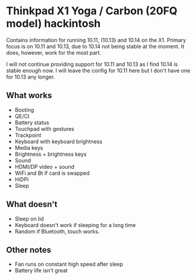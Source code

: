 # Thinkpad X1 Yoga / Carbon (20FQ model) hackintosh

Contains information for running 10.11, (10.13) and 10.14 on the X1. Primary focus is on 10.11 and 10.13, due to 10.14 not being stable at the moment. It does, however, work for the most part.

I will not continue providing support for 10.11 and 10.13 as I find 10.14 is stable enough now. I will leave the config for 10.11 here but I don't have one for 10.13 any longer.

## What works

* Booting
* QE/CI
* Battery status
* Touchpad with gestures
* Trackpoint
* Keyboard with keyboard brightness
* Media keys
* Brightness + brightness keys
* Sound
* HDMI/DP video + sound
* WiFi and Bt if card is swapped
* HiDPi
* Sleep

## What doesn't

* Sleep on lid
* Keyboard doesn't work if sleeping for a long time
* Random if Bluetooth, touch works.

## Other notes

* Fan runs on constant high speed after sleep
* Battery life isn't great
